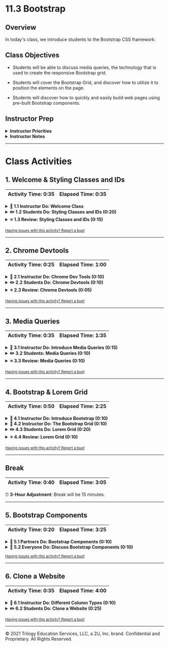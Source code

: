 # 11.3 Bootstrap

## Overview

In today's class, we introduce students to the Bootstrap CSS framework.

## Class Objectives

* Students will be able to discuss media queries, the technology that is used to create the responsive Bootstrap grid.

* Students will cover the Bootstrap Grid, and discover how to utilize it to position the elements on the page.

* Students will discover how to quickly and easily build web pages using pre-built Bootstrap components.

## Instructor Prep

<details>
  <summary><strong>Instructor Priorities</strong></summary>

* Students should become familiar with different Bootstrap components and understand the Bootstrap grid.

* Students should have a high-level understanding of media queries.

* Students should have an understanding of how to use different column sizes to make websites responsive for smaller screens and mobile devices.

</details>

<details>
  <summary><strong>Instructor Notes</strong></summary>

* You may find that this lesson falls on a weekday due to a holiday shifting the course schedule. In this case, we have provided notes within the LP that will allow you to **easily adjust the length of the lesson to fit into a weekday class**.

  * Be on the lookout for a ⏰**3-Hour Adjustment** note at the top of activities in this Lesson Plan. If this class is being taught on a weekday, please utilize the directions found in the note. Keep in mind that breaks will be reduced from 40 minutes to the typical 15 minutes for a weekday class as well.

  * Shortening these activities could potentially limit the students' ability to finish them, so please remind them to utilize office hours to clear up any questions they may have.

* Today's class serves to provide an introduction to Bootstrap CSS. By the end of class, students should be able to build responsive websites using Bootstrap.

* Please reference our [Student FAQ](../../../05-Instructor-Resources/README.md#unit-11-web) for answers to questions frequently asked by students of this program. If you have any recommendations for additional questions, feel free to log an issue or a pull request with your desired additions.

</details>

- - -

# Class Activities

## 1. Welcome & Styling Classes and IDs

| Activity Time:       0:35 |  Elapsed Time:      0:35  |
|---------------------------|---------------------------|

<details>
  <summary><strong>📣 1.1 Instructor Do: Welcome Class</strong></summary>

* Open the [slideshow](https://docs.google.com/presentation/d/1p_l-eCkT-Z1RCQeUyIjmSCbJbAhr4cbgmvA94HiCNqE/edit?usp=sharing) and use slides 1 and 2 to welcome the class, congratulate them on making it to day 3. Inform students today we'll focus on making our web pages responsive on any size device, as well as how to create websites quickly and easily by using prebuilt Bootstrap components.

</details>

<details>
  <summary><strong>✏️ 1.2 Students Do: Styling Classes and IDs (0:20)</strong></summary>

* Open the [slideshow](https://docs.google.com/presentation/d/1p_l-eCkT-Z1RCQeUyIjmSCbJbAhr4cbgmvA94HiCNqE/edit?usp=sharing) and use slides 3 and 4 to introduce this activity to the class.

* Explain to students that we're going to start off with a quick review of some of the material covered in the previous class.

* For this activity they'll try their best to create a CSS layout from this image already supplied in the [01-Stu_ReviewActivity](Activities/01-Stu_ReviewActivity/Unsolved) unsolved folder.

![CSS Review](Images/01-CSS-Review.png)

* **Instructions:** [README](Activities/01-Stu_ReviewActivity/README.md)

</details>

<details>
  <summary><strong>⭐ 1.3 Review: Styling Classes and IDs (0:15)</strong></summary>

* Open the [slideshow](https://docs.google.com/presentation/d/1p_l-eCkT-Z1RCQeUyIjmSCbJbAhr4cbgmvA94HiCNqE/edit?usp=sharing) and use slide 5 to review this activity.

* Open the [01-Stu_Review_Activity_Solved](Activities/01-Stu_ReviewActivity/Solved) folder and walk the class through each piece of the code in styles.css

* Navigate to the CSS, the HTML, and the rendered document in your web browser as you're explaining this.

* Point out how since we included a `reset.css file`, we need to specify what sizes our `h1` tags should be. Otherwise, they'll all be the same size.

* Point out how we target the `li` inside of the navbar, and we give our header a fixed height, some padding, and a background color.

* Be sure to point out how we target the h1 tag inside of the header here.

* Finally, show students how we can give each post some margin to create separation between posts. In this case, we could have used padding as well and gotten **seemingly** the same result, although margin and padding are different.

* Test your student's understanding by asking the following:

  * "Say I'm sitting in a car. I want the car to be an analogy for the box model. Say I'm the content - what would be the equivalent of the padding?"

    * The car interior is the padding. It's the space around me, but still inside the car.

  * "Using the same analogy, where my car is an HTML element, I am the content, and my car's interior is the padding, what's the border?

    * The border is the outer surface of the car.

  * "Using the same analogy, where my car is an HTML element, I am the content, my car's interior is the padding, and the surface of my car is the border, what is the margin?

    * The margin is the space put between the surface of the car and all the things around it.

* Take a moment to answer any additional questions. Let students know that it's okay if they took a different approach to solving this problem. As in most things when it comes to programming, there are multiple ways to achieve the same result.

</details>

<sub>[Having issues with this activity? Report a bug!](https://form.jotform.com/200705887599168?activityOr=1+-+Welcome+%26+Styling+Classes+and+IDs&lessonpageTitle=Bootstrap&lessonpageNumber=11.3&whereIs=DataViz-Lesson-Plans+GitHub&typeA18=https%3A%2F%2Fgithub.com%2Fcoding-boot-camp%2FDataViz-Lesson-Plans%2Fblob%2Fv1.1%2FDataviz-Lesson-Plans%2F01-Lesson-Plans%2F11-Web%2F3%2FLessonPlan.md)</sub>

- - -

## 2. Chrome Devtools

| Activity Time:       0:25 |  Elapsed Time:      1:00  |
|---------------------------|---------------------------|

<details>
  <summary><strong>📣 2.1 Instructor Do: Chrome Dev Tools (0:10)</strong></summary>

* Open the [slideshow](https://docs.google.com/presentation/d/1p_l-eCkT-Z1RCQeUyIjmSCbJbAhr4cbgmvA94HiCNqE/edit?usp=sharing) and use slides 6 and 7 to introduce Chrome DevTools to the class.

* Inform students that because HTML and CSS won't throw errors when we do something wrong, they can be tricky to debug. One of the tools we use to accomplish this is Chrome Devtools.

  * Students should have been given a brief introduction to Chrome Devtools earlier in the week, but remind them that it's a set of web authoring and debugging tools built into Google Chrome.

  * We can open Chrome Devtools with `Cmd + Option + I` on  a Mac and `Ctrl + Shift + I` on a PC. Alternatively, we can right click anywhere on a web page and click the `inspect` option to bring up Chrome Devtools.

  ![Devtools](Images/06-Devtools.png)

* Devtools gives us a few different options, including the ability to see incoming and outgoing network requests, debug JavaScript, manage client-side storage (cookies, local storage, sessions).

* For now the only feature we're concerned with is the ability to inspect our HTML elements and CSS.

* Demonstrate this with a website of your choice for students. Show students how when we navigate to the `Elements` tab, we can see all of the rendered HTML, as well as any CSS applied to each element in the right sidebar.

* Show students how we can change the text inside of the HTML here by changing the values inside the element inspector inside Chrome Dev Tools. Also, modify some of the CSS values in the right sidebar of the element inspector.

  * Once you've made a few changes, refresh the page and show students how those changes have cleared.

  * Inform students that these changes were client side only. In other words, we only affected how the website looked on our computers.

* Inform students that we can make changes locally to our HTML and CSS files using Chrome Devtools, and then copy/paste those changes into our actual HTML and CSS files when we're satisfied. We can test changes quickly without having to refresh our browser or edit our actual document right away if we're unsure about making a change.

  * This is great for debugging CSS styles, as we can see if the styles we're trying to apply are being overridden by another style. We can also see the default styles applied to a web page by the web browser.

* We can use the element inspector to learn how to implement something we see on another website into our own. For example, if we visited a web page and liked its style of buttons, we could inspect those buttons and see the exact CSS being applied to make it look that way.

* Answer any questions before the next exercise.

</details>

<details>
  <summary><strong>✏️ 2.2 Students Do: Chrome Devtools (0:10)</strong></summary>

* ⏰**3-Hour Adjustment**: Skip this **Students Do** activity and continue on to the review activity.

* Open the [slideshow](https://docs.google.com/presentation/d/1p_l-eCkT-Z1RCQeUyIjmSCbJbAhr4cbgmvA94HiCNqE/edit?usp=sharing) and use slides 8 and 9 to instruct students for this activity.

* For this activity, students will be modifying a website of their choice using Chrome Devtools. Each student should take a screenshot of the website they modified and post it in the class's slack channel.

  * **Instructions:** [README](Activities/02-Stu_ChromeDevtools/README.md)

</details>

<details>
  <summary><strong>⭐ 2.3 Review: Chrome Devtools (0:05)</strong></summary>

* ⏰**3-Hour Adjustment**: This review activity is now an **Everyone Do**.

* Open the [slideshow](https://docs.google.com/presentation/d/1p_l-eCkT-Z1RCQeUyIjmSCbJbAhr4cbgmvA94HiCNqE/edit?usp=sharing) and use slide 10 to review this activity.

  * Spend only 10 minutes on this activity.

  * Use the review section as guidance for talking points as you live-code along with the students.

  * Be sure to take your time and answer all student questions along the way.

* As a class, go over the last activity.

* Review a few of the submitted screenshots from the last exercise in the class slack channel.

* Have students discuss the changes they were able to make.

* Have students to explain to you how they were able to to make those changes.

* Inform students that we'll be using Chrome Devtools more frequently, so there's no need to worry if they aren't comfortable with it yet.

</details>

<sub>[Having issues with this activity? Report a bug!](https://form.jotform.com/200705887599168?activityOr=2+-+Chrome+Devtools&lessonpageTitle=Bootstrap&lessonpageNumber=11.3&whereIs=DataViz-Lesson-Plans+GitHub&typeA18=https%3A%2F%2Fgithub.com%2Fcoding-boot-camp%2FDataViz-Lesson-Plans%2Fblob%2Fv1.1%2FDataviz-Lesson-Plans%2F01-Lesson-Plans%2F11-Web%2F3%2FLessonPlan.md)</sub>

- - -

## 3. Media Queries

| Activity Time:       0:35 |  Elapsed Time:      1:35  |
|---------------------------|---------------------------|

<details>
  <summary><strong>📣 3.1 Instructor Do: Introduce Media Queries (0:15)</strong></summary>

* Open the [slideshow](https://docs.google.com/presentation/d/1p_l-eCkT-Z1RCQeUyIjmSCbJbAhr4cbgmvA94HiCNqE/edit?usp=sharing) and use slides 11 - 15 to present this lesson.

* Explain to students that so far we haven't been too concerned about whether or not out websites looked good on different size screens.

  * This is important to think about since there is now more web traffic from mobile devices than there is from desktop and laptop computers.

* Show students how we can get an idea of how our web pages would look on smaller sized devices by dragging the browser window to shrink the page's width.

* You'll notice that once we reach a certain point, our navbar doesn't look right and the padding we used to have on the sides of each article makes it harder to read.

* Thankfully we can use media queries to fix this. Explain to students that there isn't much to them - they essentially tell the browser browser to apply additional styles if a given condition is met. To that end, we can use them to alternate and override existing styles conditionally.

* To help illustrate this, open [03-Ins_MediaQueries](Activities/03-Ins_MediaQueries/Solved/index.html). Show students each colored div in your browser, and then bring them to the styles.css file.

* Point out how we define our styles to our elements as usual, but down at the bottom we have some new syntax:

![03-Media-Queries](Images/03-Media-Queries.png)

* Inform students that @media is a keyword in CSS that means we're about to define some styles that are only going to be applied when our device is a specified size or type. In this case, only when the viewport (device screen) is under 480px. We can also declare whether we want this to happen on just screens or only when printing as well. We can add as many media queries as we want and at any screen size.

  * Assure students they don't need to memorize or be frightened by the new syntax. Examples are **very** easy to find with a quick web search of "CSS media queries."

* Ask students what they expect to happen when you uncomment the .box-1 media style.

  * After hearing their answers, uncomment this and reopen the HTML in your browser. Slowly drag the edge of your browser window until the box-1 div turns purple.

  * Repeat this process with a few of the other styles inside the media query.

* Ask students what they think you should do if you wanted to make it so that the CSS inside the media query was only applied when our screen was **larger** than 480px?

  * We'd just change max-width to say min-width. i.e. The screen needs to be **at least** this width for these styles to take effect.

* Make sure that everyone understands that this works because we're defining our media queries after our base styles. These new media query styles override the old styles because they come after them inside our CSS document.

* Let students know that they can define media queries at any size. Sometimes it takes a little bit of playing around to find the right breakpoints to add media queries.

  * An easy way to tell at what size we need to add a media query is to resize our Chrome window with inspector open.

    ![02-Inspector-Resize](Images/02-Inspector-Resize.png)

  * The browser window dimensions will be displayed at the top right corner.

* While we have inspector open, show students how we can see the styles being to elements applied by the media query. A good way to do this would be to select an element affected by the media query inside the element inspector, point out the CSS rules on the right side of the inspector, and watch as the media styles appear as you shrink the window.

  ![Media Inspect Before](Images/07-Media-Inspect-Before.png)

  ![Media Inspect After](Images/08-Media-Inspect-After.png)

</details>

<details>
  <summary><strong>✏️ 3.2 Students: Media Queries (0:10)</strong></summary>

* Open the [slideshow](https://docs.google.com/presentation/d/1p_l-eCkT-Z1RCQeUyIjmSCbJbAhr4cbgmvA94HiCNqE/edit?usp=sharing) and use slides 16 and 17 to instruct students to this activity.

* For this activity, students will be modifying the solution to the last CSS review activity to be more mobile responsive using media queries.

* **Instructions:** [README](Activities/04-Stu_MediaQueries/README.md)

</details>

<details>
  <summary><strong>⭐ 3.3 Review: Media Queries (0:10)</strong></summary>

* Open the [slideshow](https://docs.google.com/presentation/d/1p_l-eCkT-Z1RCQeUyIjmSCbJbAhr4cbgmvA94HiCNqE/edit?usp=sharing) and use slide 18 to review this activity.

* Go over [04-Stu_Media_Queries_Solved](Activities/04-Stu_MediaQueries/Solved) with the class. Show them how we can target the `li`'s inside the `navbar` and reduce its padding inside the media query. Show them how we decrease the padding on either side of the `article` as well.

* Uncomment the code inside the media query here for the bonus solution. Show students how we can show and hide elements using the visibility property. Explain that `visibility: hidden` hides an element, and `visibility: visible`shows it. They've probably seen on plenty of websites how the `navbar` menu seems to collapse into a drop-down on mobile devices. Now they know how they can implement this functionality themselves!

</details>

<sub>[Having issues with this activity? Report a bug!](https://form.jotform.com/200705887599168?activityOr=3+-+Media+Queries&lessonpageTitle=Bootstrap&lessonpageNumber=11.3&whereIs=DataViz-Lesson-Plans+GitHub&typeA18=https%3A%2F%2Fgithub.com%2Fcoding-boot-camp%2FDataViz-Lesson-Plans%2Fblob%2Fv1.1%2FDataviz-Lesson-Plans%2F01-Lesson-Plans%2F11-Web%2F3%2FLessonPlan.md)</sub>

- - -

## 4. Bootstrap & Lorem Grid

| Activity Time:       0:50 |  Elapsed Time:      2:25  |
|---------------------------|---------------------------|

<details>
  <summary><strong>📣 4.1 Instructor Do: Introduce Bootstrap (0:10)</strong></summary>

* Open the [slideshow](https://docs.google.com/presentation/d/1p_l-eCkT-Z1RCQeUyIjmSCbJbAhr4cbgmvA94HiCNqE/edit?usp=sharing) and use slides 19 and 20 to introduce Bootstrap to the class.

* Explain to students that it's important to understand how media queries work, at least on a high level, but they probably won't have to use them too frequently because of CSS frameworks.

* Inform students that we're now going to get started with Bootstrap.

  * Bootstrap helps us write front end HTML and CSS much more quickly because it provides us with a few features such as:

    * A responsive 12 column grid.

      * Rather than specify exact pixel locations we want specific elements to appear, we can instead define where we want to add our element inside of the grid. Because the Bootstrap grid is responsive out of the box, we'll automatically have decent looking web pages on mobile without any extra work (although we'll want to tweak a few things here and there depending on how we want our content to be displayed)

    * Bootstrap offers us dozens of pre-built components we can use right away such as navbars, buttons, thumbnails, tables, and more. We have these components available to us at [Bootstrap's Website](http://getbootstrap.com/components/) to copy and paste into our apps.

    * We no longer need to worry about including a reset.css file, since Bootstrap normalizes CSS across various browsers, giving us a consistent looking web page on every device.

    * Bootstrap also includes various JavaScript components we can take advantage of such as sleek looking drop-down boxes and modals.

* Explain to students that while Bootstrap does give us a lot, we want to further customize the provided components by adding additional CSS to our stylesheets. If no one did this, every website using Bootstrap ([at least 11,987,613 currently](https://trends.builtwith.com/docinfo/Twitter-Bootstrap) would look the same. The main benefit here is that we no longer need to reinvent the wheel every time we create a web page.

* Send out the link to the [Bootstrap Expo](http://expo.getbootstrap.com/) and allow students to spend a few minutes browsing a few of the featured websites built with Bootstrap.

</details>

<details>
  <summary><strong>📣 4.2 Instructor Do: The Bootstrap Grid (0:10)</strong></summary>

* Open the [slideshow](https://docs.google.com/presentation/d/1p_l-eCkT-Z1RCQeUyIjmSCbJbAhr4cbgmvA94HiCNqE/edit?usp=sharing) and use slides 21 - 23 to present Bootstrap Grid to the class.

* To demonstrate how we include Bootstrap into a project, navigate to the [Bootstrap Getting Started Page](https://getbootstrap.com/docs/4.3/getting-started/introduction/) and show the class from where they can copy the Bootstrap CSS CDN.

  * Inform students that they will only need the CSS CDN for now, we won't be using JavaScript until next week.

  * Explain to students that CDN stands for **C**ontent **D**elivery **N**etwork. Essentially a CDN is a network of distributed servers designed to handle large amounts of traffic and deliver content to users based on their geographic location. A CDN link will typically provide fast download speeds. Additionally, this allows us to include Bootstrap without having to manually download the entire framework to our computers every time we wanted to use it.

* Now open the [Bootstrap Demo](Activities/05-Ins_BootstrapDemo/Solved/index.html)

* Inform students that while Bootstrap offers us a ton of functionality, the most important thing they need to understand today is the grid system. Everything else we'll talk about today can just be copied/pasted from Bootstrap's website. The grid, however, is going to require a little more understanding.

* Walk students through the code in the [Bootstrap Demo Example](Activities/05-Ins_BootstrapDemo/Solved/index.html). For now, we're going to focus on medium sized columns. If nothing else, make sure students understand the following:

  * Columns go inside rows. Rows sit inside containers.

  * A row is comprised of up to 12 columns.

  * Don't alter the Bootstrap grid. i.e. don't add new CSS rules directly to `container`, `row`, or `col-*` (column) classes.

* Answer any questions before slacking out the next activity.

</details>

<details>
  <summary><strong>✏️ 4.3 Students Do: Lorem Grid (0:20)</strong></summary>

* ⏰**3-Hour Adjustment**: Skip this **Students Do** activity and continue on to the review activity.

* Open the [slideshow](https://docs.google.com/presentation/d/1p_l-eCkT-Z1RCQeUyIjmSCbJbAhr4cbgmvA94HiCNqE/edit?usp=sharing) and use slides 24 and 25 to instruct students to this activity.

* For this activity, students will be given an image of a simple web page layout created using the Bootstrap grid. They will attempt to recreate this layout from scratch.

* **Instructions:** [README](Activities/06-Stu_LoremGrid/README.md)

</details>

<details>
  <summary><strong>⭐ 4.4 Review: Lorem Grid (0:10)</strong></summary>

* ⏰**3-Hour Adjustment**: This review activity is now an **Everyone Do**.

* Open the [slideshow](https://docs.google.com/presentation/d/1p_l-eCkT-Z1RCQeUyIjmSCbJbAhr4cbgmvA94HiCNqE/edit?usp=sharing) and use slide 26 to review this activity.

  * Spend only 20 minutes on this activity.

  * Use the review section as guidance for talking points as you live-code along with the students.

  * Be sure to take your time and answer all student questions along the way.

* Using [06-Stu_Lorem_Grid_Solved](Activities/06-Stu_LoremGrid/Solved/index.html), walk students through the solution to the previous activity.

  * Note the different size columns we use depending on the portion of the screen we want our content to take up.

  * Open inspector and resize your browser window. Ask students why the layout changes when your screen shrinks past a certain size.

    * Since we used medium sized columns, they each resize into full sized small columns when displayed on a screen smaller than 768px.

  * Ask students what technology Bootstrap must be using under the hood to make this work the way it does.

    * Media Queries, 768px is the breakpoint Bootstrap set for this size column. On any screen size lower than this, all medium columns go full-wide by default.

  * Ask students what we would do if we wanted the columns to go half-wide when the screen was at a "small" screen size.

    * We'd add on additional Bootstrap classes for small columns, e.g. `<div class="col-sm-6 col-md-3">...`

* We'll have a demonstration of different column sizes a little later today, but make sure students otherwise have a basic understanding the Bootstrap grid and answer any further questions before going on break.

</details>

<sub>[Having issues with this activity? Report a bug!](https://form.jotform.com/200705887599168?activityOr=4+-+Bootstrap+%26+Lorem+Grid&lessonpageTitle=Bootstrap&lessonpageNumber=11.3&whereIs=DataViz-Lesson-Plans+GitHub&typeA18=https%3A%2F%2Fgithub.com%2Fcoding-boot-camp%2FDataViz-Lesson-Plans%2Fblob%2Fv1.1%2FDataviz-Lesson-Plans%2F01-Lesson-Plans%2F11-Web%2F3%2FLessonPlan.md)</sub>

- - -

## Break

| Activity Time:       0:40 |  Elapsed Time:      3:05  |
|---------------------------|---------------------------|

⏰ **3-Hour Adjustment**: Break will be 15 minutes.

- - -

## 5. Bootstrap Components

| Activity Time:       0:20 |  Elapsed Time:      3:25  |
|---------------------------|---------------------------|

<details>
  <summary><strong>👥 5.1 Partners Do: Bootstrap Components (0:10)</strong></summary>

* ⏰**3-Hour Adjustment**: Reduce activity time to 5 minutes.

* Open the [slideshow](https://docs.google.com/presentation/d/1p_l-eCkT-Z1RCQeUyIjmSCbJbAhr4cbgmvA94HiCNqE/edit?usp=sharing) and use slides 28 and 29 to instruct this activity.

* For this activity, students will create a basic web page using Bootstrap components.

* **Instructions:** [README](Activities/07-Stu_BootstrapComponents/README.md)

</details>

<details>
  <summary><strong>🎉 5.2 Everyone Do: Discuss Bootstrap Components (0:10)</strong></summary>

* ⏰**3-Hour Adjustment**: Reduce activity time to 5 minutes.

* Open the [slideshow](https://docs.google.com/presentation/d/1p_l-eCkT-Z1RCQeUyIjmSCbJbAhr4cbgmvA94HiCNqE/edit?usp=sharing) and leave slide 30 while discuss this topic.

* Call on a few groups and have them tell you some of the different Bootstrap components they discovered.

* Open the [Bootstrap Components Docs](http://getbootstrap.com/components/) and scroll down to a few of them as they're called out.

* Inform students that Bootstrap's documentation encourages copying and pasting. Assure them that there's nothing wrong with this. There isn't much benefit in memorizing a Bootstrap component when we can easily copy/paste the code from their website.

* Explain that components need to be placed inside a column in order to span the whole page.

* Explain to the class that at times we will need to modify the snippets we copy from Bootstrap's website. The Bootstrap navbar for example. With these, we'll remove any links or drop-down we aren't going to be using before we fill the remaining ones in with our information.

</details>

<sub>[Having issues with this activity? Report a bug!](https://form.jotform.com/200705887599168?activityOr=5+-+Bootstrap+Components&lessonpageTitle=Bootstrap&lessonpageNumber=11.3&whereIs=DataViz-Lesson-Plans+GitHub&typeA18=https%3A%2F%2Fgithub.com%2Fcoding-boot-camp%2FDataViz-Lesson-Plans%2Fblob%2Fv1.1%2FDataviz-Lesson-Plans%2F01-Lesson-Plans%2F11-Web%2F3%2FLessonPlan.md)</sub>

- - -

## 6. Clone a Website

| Activity Time:       0:35 |  Elapsed Time:      4:00  |
|---------------------------|---------------------------|

<details>
  <summary><strong>📣 6.1 Instructor Do: Different Column Types (0:10)</strong></summary>

* Open the [slideshow](https://docs.google.com/presentation/d/1p_l-eCkT-Z1RCQeUyIjmSCbJbAhr4cbgmvA94HiCNqE/edit?usp=sharing) and use slides 31 and 32 to present this lesson.

* Inform students that so far we've just used the medium sized Bootstrap columns. These are designed primarily for medium-sized screens such as a laptop or large tablet screens. These are what we'll use most often, but we can also take advantage of large, small, and extra small columns.

* Open your browser to the [Bootstrap Grid Docs](https://getbootstrap.com/docs/4.3/layout/overview/) and resize your browser window to show students how the medium sized columns fill up the entire width of the container as the screen shrinks.

* Also point out how extra small columns don't change at all when the screen shrinks.

* Explain to students that we can combine different types of columns to have our layout behave the way we want on different screen sizes.

* Open [Responsive Cols](Activities/08-Ins_ResponsiveCols/Solved/index.html) and demo this to the class.

    ![05-Responsive-Cols](Images/05-Responsive-Cols.png)

* Resize your browser window to demonstrate to students how the columns resize according to to the device width.

* Once more, ask students how it's possible for these columns to resize themselves on different screen sizes.

  * Media queries! Bootstrap uses media queries at various breakpoints to determine how large each column should be at each screen size.

</details>

<details>
  <summary><strong>✏️ 6.2 Students Do: Clone a Website (0:25)</strong></summary>

* ⏰**3-Hour Adjustment**: Reduce activity time to 15 minutes. Note: in case of a 3-hour class, students may require more than the allotted time. If students are unable to complete the activity in time, encourage them to finish it on their own, and remind them that learning Bootstrap initially requires some trial and error.

* Open the [slideshow](https://docs.google.com/presentation/d/1p_l-eCkT-Z1RCQeUyIjmSCbJbAhr4cbgmvA94HiCNqE/edit?usp=sharing) and use slides 33 and 34 to instruct the class to this activity.

* For this activity, students will attempt to recreate an existing website using the Bootstrap grid and Bootstrap components.

  * **Instructions:** [README](Activities/09-Stu_CloneAWebsite/README.md)

</details>

<sub>[Having issues with this activity? Report a bug!](https://form.jotform.com/200705887599168?activityOr=6+-+Clone+a+Website&lessonpageTitle=Bootstrap&lessonpageNumber=11.3&whereIs=DataViz-Lesson-Plans+GitHub&typeA18=https%3A%2F%2Fgithub.com%2Fcoding-boot-camp%2FDataViz-Lesson-Plans%2Fblob%2Fv1.1%2FDataviz-Lesson-Plans%2F01-Lesson-Plans%2F11-Web%2F3%2FLessonPlan.md)</sub>

- - -

© 2021 Trilogy Education Services, LLC, a 2U, Inc. brand. Confidential and Proprietary. All Rights Reserved.
